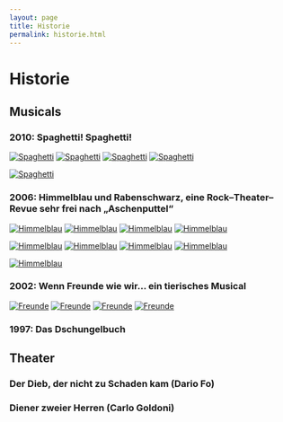 ```yaml
---
layout: page
title: Historie
permalink: historie.html
---
```


# Historie

## Musicals

### 2010: Spaghetti! Spaghetti!

<p class="thumbs">
  <a href="{% asset_path spaghetti-0.jpg %}" data-lightbox="spaghetti"><img src="{% asset_path spaghetti-0-thumb.png %}" alt="Spaghetti" /></a>
  <a href="{% asset_path spaghetti-1.jpg %}" data-lightbox="spaghetti"><img src="{% asset_path spaghetti-1-thumb.png %}" alt="Spaghetti" /></a>
  <a href="{% asset_path spaghetti-2.jpg %}" data-lightbox="spaghetti"><img src="{% asset_path spaghetti-2-thumb.png %}" alt="Spaghetti" /></a>
  <a href="{% asset_path spaghetti-3.jpg %}" data-lightbox="spaghetti"><img src="{% asset_path spaghetti-3-thumb.png %}" alt="Spaghetti" /></a>
</p>
<p class="thumbs">
  <a href="{% asset_path spaghetti-5.jpg %}" data-lightbox="spaghetti"><img src="{% asset_path spaghetti-5-thumb.png %}" alt="Spaghetti" /></a>
</p>

### 2006: Himmelblau und Rabenschwarz, eine Rock–Theater–Revue sehr frei nach „Aschenputtel“

<p class="thumbs">
  <a href="{% asset_path himmelblau-0.jpg %}" data-lightbox="himmelblau"><img src="{% asset_path himmelblau-0-thumb.png %}" alt="Himmelblau" /></a>
  <a href="{% asset_path himmelblau-1.jpg %}" data-lightbox="himmelblau"><img src="{% asset_path himmelblau-1-thumb.png %}" alt="Himmelblau" /></a>
  <a href="{% asset_path himmelblau-2.jpg %}" data-lightbox="himmelblau"><img src="{% asset_path himmelblau-2-thumb.png %}" alt="Himmelblau" /></a>
  <a href="{% asset_path himmelblau-4.jpg %}" data-lightbox="himmelblau"><img src="{% asset_path himmelblau-4-thumb.png %}" alt="Himmelblau" /></a>
</p>
<p class="thumbs">
  <a href="{% asset_path himmelblau-5.jpg %}" data-lightbox="himmelblau"><img src="{% asset_path himmelblau-5-thumb.png %}" alt="Himmelblau" /></a>
  <a href="{% asset_path himmelblau-6.jpg %}" data-lightbox="himmelblau"><img src="{% asset_path himmelblau-6-thumb.png %}" alt="Himmelblau" /></a>
  <a href="{% asset_path himmelblau-7.jpg %}" data-lightbox="himmelblau"><img src="{% asset_path himmelblau-7-thumb.png %}" alt="Himmelblau" /></a>
  <a href="{% asset_path himmelblau-8.jpg %}" data-lightbox="himmelblau"><img src="{% asset_path himmelblau-8-thumb.png %}" alt="Himmelblau" /></a>
</p>
<p class="thumbs">
  <a href="{% asset_path himmelblau-3.jpg %}" data-lightbox="himmelblau"><img src="{% asset_path himmelblau-3-thumb.png %}" alt="Himmelblau" /></a>
</p>

### 2002: Wenn Freunde wie wir… ein tierisches Musical

<p class="thumbs">
  <a href="{% asset_path freunde-0.jpg %}" data-lightbox="freunde"><img src="{% asset_path freunde-0-thumb.png %}" alt="Freunde" /></a>
  <a href="{% asset_path freunde-1.jpg %}" data-lightbox="freunde"><img src="{% asset_path freunde-1-thumb.png %}" alt="Freunde" /></a>
  <a href="{% asset_path freunde-2.jpg %}" data-lightbox="freunde"><img src="{% asset_path freunde-2-thumb.png %}" alt="Freunde" /></a>
  <a href="{% asset_path freunde-3.jpg %}" data-lightbox="freunde"><img src="{% asset_path freunde-3-thumb.png %}" alt="Freunde" /></a>
</p>

### 1997: Das Dschungelbuch


## Theater

### Der Dieb, der nicht zu Schaden kam (Dario Fo)

### Diener zweier Herren (Carlo Goldoni)

